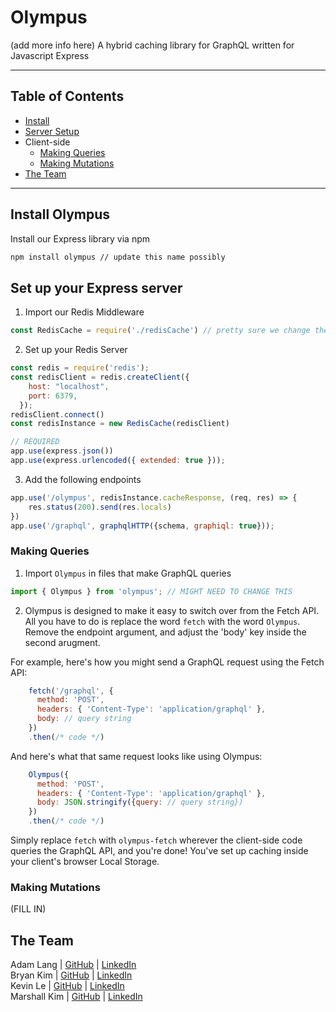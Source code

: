 # Olympus
(add more info here) A hybrid caching library for GraphQL written for Javascript Express

---
## Table of Contents
- [Install](#install)
- [Server Setup](#server)
- Client-side
  - [Making Queries](#queries)
  - [Making Mutations](#mutations)
- [The Team ](#team )
---

## <a name="install"/> Install Olympus
Install our Express library via npm

```bash
npm install olympus // update this name possibly
```

 ## <a name="server"/> Set up your Express server
1. Import our Redis Middleware

```javascript
const RedisCache = require('./redisCache') // pretty sure we change the part after require to 'olympus'
```

2. Set up your Redis Server

```javascript
const redis = require('redis');
const redisClient = redis.createClient({
    host: "localhost",
    port: 6379,
  });
redisClient.connect() 
const redisInstance = new RedisCache(redisClient)

// REQUIRED
app.use(express.json())
app.use(express.urlencoded({ extended: true }));
```

3. Add the following endpoints

```javascript
app.use('/olympus', redisInstance.cacheResponse, (req, res) => {
    res.status(200).send(res.locals)
})
app.use('/graphql', graphqlHTTP({schema, graphiql: true}));
```

### <a name="queries"/> Making Queries
1. Import `Olympus` in files that make GraphQL queries

```javascript
import { Olympus } from 'olympus'; // MIGHT NEED TO CHANGE THIS
```

2. Olympus is designed to make it easy to switch over from the Fetch API. All you have to do is replace the word `fetch` with the word `Olympus`. Remove the endpoint argument, and adjust the 'body' key inside the second arugment.

For example, here's how you might send a GraphQL request using the Fetch API:

```javascript
    fetch('/graphql', {
      method: 'POST',
      headers: { 'Content-Type': 'application/graphql' },
      body: // query string
    })
    .then(/* code */)
```

And here's what that same request looks like using Olympus:

```javascript
    Olympus({
      method: 'POST',
      headers: { 'Content-Type': 'application/graphql' },
      body: JSON.stringify({query: // query string})
    })
    .then(/* code */)
```

Simply replace `fetch` with `olympus-fetch` wherever the client-side code queries the GraphQL API, and you're done! You've set up caching inside your client's browser Local Storage.

### <a name="mutations"/> Making Mutations
(FILL IN)

## <a name="team "/> The Team
Adam Lang   | [GitHub](https://github.com/AdamLang96) | [LinkedIn](https://www.linkedin.com/in/adam-lang-573a2b149/)
<br>
Bryan Kim   | [GitHub](https://github.com/Bkimmm) | [LinkedIn](https://www.linkedin.com/in/bkimmm/)
<br>
Kevin Le    | [GitHub](https://github.com/kle160) | [LinkedIn](https://www.linkedin.com/in/kevin-le-3ab05971/)
<br>
Marshall Kim    | [GitHub](https://github.com/marshallkkim) | [LinkedIn](https://www.linkedin.com/in/marshallkkim/)
